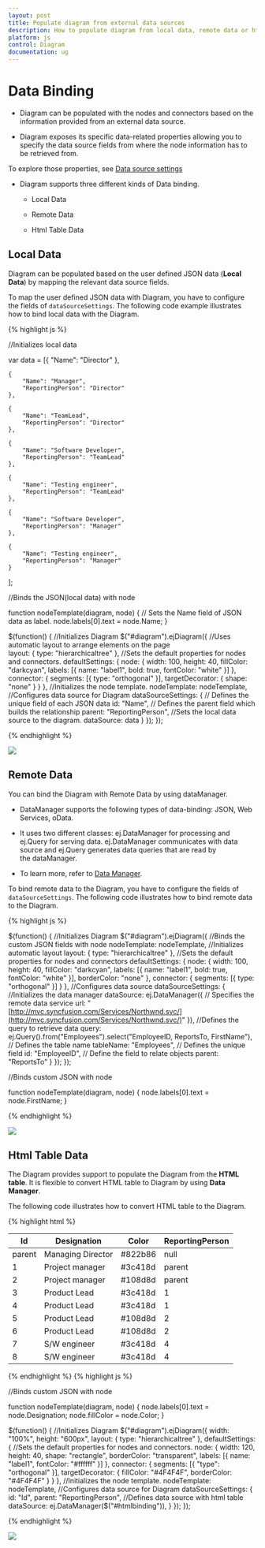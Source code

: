 ```yaml
---
layout: post
title: Populate diagram from external data sources
description: How to populate diagram from local data, remote data or html tables
platform: js
control: Diagram
documentation: ug
---
```


# Data Binding

  * Diagram can be populated with the nodes and connectors based on the information provided from an external data source. 

  * Diagram exposes its specific data-related properties allowing you to specify the data source fields from where the node information has to be retrieved from.

To explore those properties, see [Data source settings](/js/api/ejDiagram "members:datasourcesettings")

  * Diagram supports three different kinds of Data binding.

    * Local Data

    * Remote Data

    * Html Table Data

## Local Data

Diagram can be populated based on the user defined JSON data (**Local Data**) by mapping the relevant data source fields.

To map the user defined JSON data with Diagram, you have to configure the fields of `dataSourceSettings`. The following code example illustrates how to bind local data with the Diagram.

{% highlight js %}

//Initializes local data

var data = [{
        "Name": "Director"
    },

    {
        "Name": "Manager",
        "ReportingPerson": "Director"
    },

    {
        "Name": "TeamLead",
        "ReportingPerson": "Director"
    },

    {
        "Name": "Software Developer",
        "ReportingPerson": "TeamLead"
    },

    {
        "Name": "Testing engineer",
        "ReportingPerson": "TeamLead"
    },

    {
        "Name": "Software Developer",
        "ReportingPerson": "Manager"
    },

    {
        "Name": "Testing engineer",
        "ReportingPerson": "Manager"
    }
];

//Binds the JSON(local data) with node

function nodeTemplate(diagram, node) {
    // Sets the Name field of JSON data as label.
    node.labels[0].text = node.Name;
}

$(function() {
    //Initializes Diagram
    $("#diagram").ejDiagram({
        //Uses automatic layout to arrange elements on the page        
        layout: {
            type: "hierarchicaltree"
        },
        //Sets the default properties for nodes and connectors.
        defaultSettings: {
            node: {
                width: 100,
                height: 40,
                fillColor: "darkcyan",
                labels: [{
                    name: "label1",
                    bold: true,
                    fontColor: "white"
                }]
            },
            connector: {
                segments: [{
                    type: "orthogonal"
                }],
                targetDecorator: {
                    shape: "none"
                }
            }
        },
        //Initializes the node template.
        nodeTemplate: nodeTemplate,
        //Configures data source for Diagram
        dataSourceSettings: {
            // Defines the unique field of each JSON data
            id: "Name",
            // Defines the parent field which builds the relationship
            parent: "ReportingPerson",
            //Sets the local data source to the diagram.
            dataSource: data
        }
    });
});

{% endhighlight %}

![]("/js/Diagram/Data-Binding_images/Data-Binding_img1.png")

## Remote Data

You can bind the Diagram with Remote Data by using dataManager.  

  * DataManager supports the following types of data-binding: JSON, Web Services, oData. 

  * It uses two different classes: ej.DataManager for processing and ej.Query for serving data. ej.DataManager communicates with data source and ej.Query generates data queries that are read by the dataManager. 

  * To learn more, refer to [Data Manager](/js/DataManager/Getting-Started).

To bind remote data to the Diagram, you have to configure the fields of `dataSourceSettings`. The following code illustrates how to bind remote data to the Diagram.

{% highlight js %}

$(function() {
    //Initializes Diagram
    $("#diagram").ejDiagram({
        //Binds the custom JSON fields with node
        nodeTemplate: nodeTemplate,
        //Initializes automatic layout
        layout: {
            type: "hierarchicaltree"
        },
        //Sets the default properties for nodes and connectors
        defaultSettings: {
            node: {
                width: 100,
                height: 40,
                fillColor: "darkcyan",
                labels: [{
                    name: "label1",
                    bold: true,
                    fontColor: "white"
                }],
                borderColor: "none"
            },
            connector: {
                segments: [{
                    type: "orthogonal"
                }]
            }
        },
        //Configures data source
        dataSourceSettings: {
            //Initializes the data manager
            dataSource: ej.DataManager({
                // Specifies the remote data service
                url: "[http://mvc.syncfusion.com/Services/Northwnd.svc/](http://mvc.syncfusion.com/Services/Northwnd.svc/)"
            }),
            //Defines the query to retrieve data
            query: ej.Query().from("Employees").select("EmployeeID, ReportsTo, FirstName"),
            // Defines the table name
            tableName: "Employees",
            // Defines the unique field
            id: "EmployeeID",
            // Define the field to relate objects
            parent: "ReportsTo"
        }
    });
});

//Binds custom JSON with node

function nodeTemplate(diagram, node) {
    node.labels[0].text = node.FirstName;
}

{% endhighlight %}

![]("/js/Diagram/Data-Binding_images/Data-Binding_img2.png")

## Html Table Data

The Diagram provides support to populate the Diagram from the **HTML table**. It is flexible to convert HTML table to Diagram by using **Data Manager**.

The following code illustrates how to convert HTML table to the Diagram.

{% highlight html %}
<!-- HTML Table -->
<table id="htmlbinding">
     <thead>
         <tr>
             <th>Id</th>
             <th>Designation</th>
             <th>Color</th>
             <th>ReportingPerson</th>
         </tr>
     </thead>
     <tbody>
         <tr>
             <td>parent</td>                
             <td>Managing Director</td>
             <td>#822b86</td>
             <td>null</td>
         </tr>
         <tr>
             <td>1</td>
             <td>Project manager</td>
             <td>#3c418d</td>
             <td>parent</td>
         </tr>
         <tr>
             <td>2</td>
             <td>Project manager</td>
             <td>#108d8d</td>
             <td>parent</td>
         </tr>
          <tr>
             <td>3</td>
             <td>Product Lead</td>
             <td>#3c418d</td>
             <td>1</td>
         </tr>
         <tr>
             <td>4</td>
             <td>Product Lead</td>
             <td>#3c418d</td>
             <td>1</td>
         </tr>
         <tr>
             <td>5</td>
             <td>Product Lead</td>
             <td>#108d8d</td>
             <td>2</td>
         </tr>
         <tr>
             <td>6</td>
             <td>Product Lead</td>
             <td>#108d8d</td>
             <td>2</td>
         </tr>
         <tr>
             <td>7</td>
             <td>S/W engineer</td>
             <td>#3c418d</td>
             <td>4</td>
         </tr>
         <tr>
             <td>8</td>
             <td>S/W engineer</td>
             <td>#3c418d</td>
             <td>4</td>
         </tr>
     </tbody>
</table>
{% endhighlight %}
{% highlight js %}

//Binds custom JSON with node

function nodeTemplate(diagram, node) {
    node.labels[0].text = node.Designation;
    node.fillColor = node.Color;
}

$(function() {
    //Initializes Diagram
    $("#diagram").ejDiagram({
        width: "100%",
        height: "600px",
        layout: {
            type: "hierarchicaltree"
        },
        defaultSettings: {
            //Sets the default properties for nodes and connectors.
            node: {
                width: 120,
                height: 40,
                shape: "rectangle",
                borderColor: "transparent",
                labels: [{
                    name: "label1",
                    fontColor: "#ffffff"
                }]
            },
            connector: {
                segments: [{
                    "type": "orthogonal"
                }],
                targetDecorator: {
                    fillColor: "#4F4F4F",
                    borderColor: "#4F4F4F"
                }
            }
        },
        //Initializes the node template.
        nodeTemplate: nodeTemplate,
        //Configures data source for Diagram
        dataSourceSettings: {
            id: "Id",
            parent: "ReportingPerson",
            //Defines data source with html table
            dataSource: ej.DataManager($("#htmlbinding")),
        }
    });
});

{% endhighlight %}

![]("/js/Diagram/Data-Binding_images/Data-Binding_img4.png")






